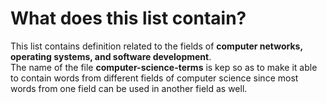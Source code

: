 # What does this list contain?  
This list contains definition related to the fields of **computer networks, operating systems, and software development**.  
The name of the file **computer-science-terms** is kep so as to make it able to contain words from different fields of computer science 
since most words from one field can be used in another field as well.  
